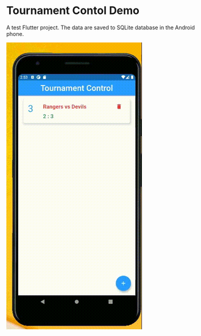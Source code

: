 # Tournament Contol Demo  

A test Flutter project. The data are saved to SQLite database in the Android phone.

![Screenshots on iOS](./screenshots/NHL_App.gif)


 